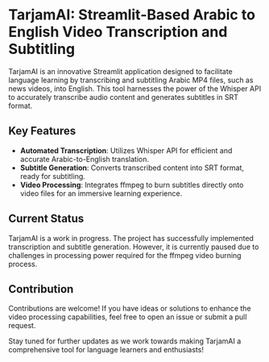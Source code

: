 # TarjamAI: Streamlit-Based Arabic to English Video Transcription and Subtitling

TarjamAI is an innovative Streamlit application designed to facilitate language learning by transcribing and subtitling Arabic MP4 files, such as news videos, into English. This tool harnesses the power of the Whisper API to accurately transcribe audio content and generates subtitles in SRT format.

## Key Features
- **Automated Transcription**: Utilizes Whisper API for efficient and accurate Arabic-to-English translation.
- **Subtitle Generation**: Converts transcribed content into SRT format, ready for subtitling.
- **Video Processing**: Integrates ffmpeg to burn subtitles directly onto video files for an immersive learning experience.

## Current Status
TarjamAI is a work in progress. The project has successfully implemented transcription and subtitle generation. However, it is currently paused due to challenges in processing power required for the ffmpeg video burning process.

## Contribution
Contributions are welcome! If you have ideas or solutions to enhance the video processing capabilities, feel free to open an issue or submit a pull request.

Stay tuned for further updates as we work towards making TarjamAI a comprehensive tool for language learners and enthusiasts!

